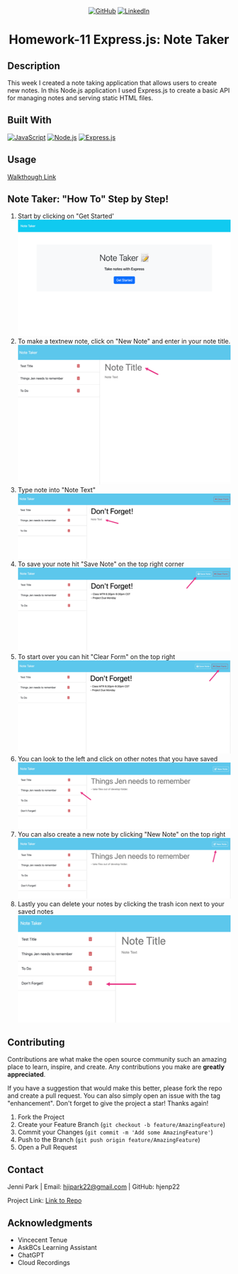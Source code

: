 <!-- Improved compatibility of back to top link: See: https://github.com/othneildrew/Best-README-Template/pull/73 -->
<div align="center">
  <div id="readme-top"></div>

[![GitHub](https://img.shields.io/badge/GitHub-My_Profile-pink?style=for-the-badge&logo=github)](https://github.com/hjenp22?tab=repositories)
[![LinkedIn](https://img.shields.io/badge/LinkedIn-My_Profile-blue?style=for-the-badge&logo=linkedin&logoColor=white)](https://www.linkedin.com/in/hjennip)
# Homework-11 Express.js: Note Taker
</div>

## Description 
This week I created a note taking application that allows users to create new notes. In this Node.js application I used Express.js to create a basic API for managing notes and serving static HTML files.

## Built With

[![JavaScript](https://img.shields.io/badge/JavaScript-F7DF1E?style=for-the-badge&logo=javascript&logoColor=black)](https://www.javascript.com/)
[![Node.js](https://img.shields.io/badge/Node.js-43853D?style=for-the-badge&logo=node.js&logoColor=white)](https://nodejs.org/)
[![Express.js](https://img.shields.io/badge/Express.js-000000?style=for-the-badge&logo=express&logoColor=white)](https://expressjs.com/)

## Usage
[Walkthough Link](https://drive.google.com/file/d/17-n_mhMWitpsjm_IZTTMAR_r0R75OiVA/view)

## Note Taker: "How To" Step by Step! <!--or application steps to each their own -->
1. Start by clicking on "Get Started'
![Get Started](assets/get%20started.png)
2. To make a textnew note, click on "New Note" and enter in your note title. 
![!\[Alt text\]](assets/Note%20Title.png)
3. Type note into "Note Text"
![!\[Alt text\]](assets/Note%20Text.png)
4. To save your note hit "Save Note" on the top right corner
![!\[Alt text\]](assets/save%20note.png)
5. To start over you can hit "Clear Form" on the top right
![!\[Alt text\]](assets/Clear%20form.png)
6. You can look to the left and click on other notes that you have saved
![!\[Alt text\]](assets/saved%20notess.png)
7. You can also create a new note by clicking "New Note" on the top right
![!\[Alt text\]](assets/create%20new.png)
8. Lastly you can delete your notes by clicking the trash icon next to your saved notes
![!\[Alt text\]](assets/delete.png)

<!-- CONTRIBUTING -->
## Contributing

Contributions are what make the open source community such an amazing place to learn, inspire, and create. Any contributions you make are **greatly appreciated**.

If you have a suggestion that would make this better, please fork the repo and create a pull request. You can also simply open an issue with the tag "enhancement".
Don't forget to give the project a star! Thanks again!

1. Fork the Project
2. Create your Feature Branch (`git checkout -b feature/AmazingFeature`)
3. Commit your Changes (`git commit -m 'Add some AmazingFeature'`)
4. Push to the Branch (`git push origin feature/AmazingFeature`)
5. Open a Pull Request

<p align="right"></p>


## Contact 
Jenni Park | Email: hjipark22@gmail.com | GitHub: hjenp22

Project Link: [Link to Repo](https://github.com/hjenp22/Mod_11_HW_Note_Taker)

## Acknowledgments
* Vincecent Tenue
* AskBCs Learning Assistant 
* ChatGPT
* Cloud Recordings